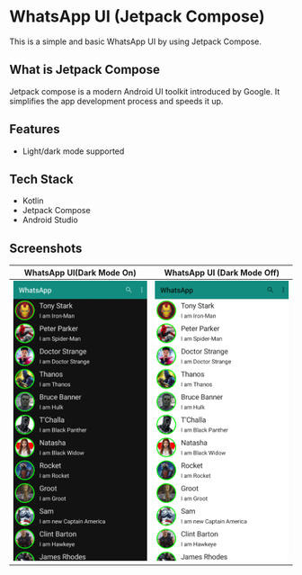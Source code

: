 # WhatsApp UI (Jetpack Compose)
This is a simple and basic WhatsApp UI by using Jetpack Compose.


## What is Jetpack Compose

Jetpack compose is a modern Android UI toolkit introduced by Google. It simplifies the app development process and speeds it up.
## Features

- Light/dark mode supported


## Tech Stack

- Kotlin 
- Jetpack Compose
- Android Studio


## Screenshots

|   WhatsApp UI(Dark Mode On)    |     WhatsApp UI (Dark Mode Off)
|---  |---
  ![](https://github.com/yash1307-cse/WhatsApp-UI/blob/master/preview/WhatsApp%20UI%20Dark%20Mode%20On.jpg)    |    ![](https://github.com/yash1307-cse/WhatsApp-UI/blob/master/preview/WhatsApp%20UI%20Dark%20Mode%20Off.jpg)  

